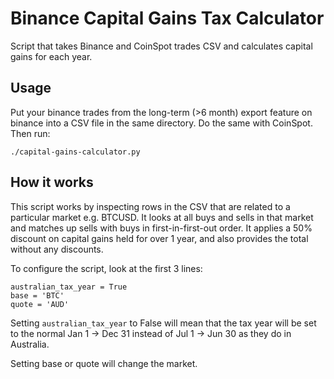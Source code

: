 # Binance Capital Gains Tax Calculator

Script that takes Binance and CoinSpot trades CSV and calculates capital gains
for each year.

## Usage

Put your binance trades from the long-term (>6 month) export feature on binance
into a CSV file in the same directory. Do the same with CoinSpot. Then run:

    ./capital-gains-calculator.py

## How it works

This script works by inspecting rows in the CSV that are related to a
particular market e.g. BTCUSD. It looks at all buys and sells in that market
and matches up sells with buys in first-in-first-out order. It applies a 50%
discount on capital gains held for over 1 year, and also provides the total
without any discounts.

To configure the script, look at the first 3 lines:

    australian_tax_year = True
    base = 'BTC'
    quote = 'AUD'

Setting `australian_tax_year` to False will mean that the tax year will be set
to the normal Jan 1 -> Dec 31 instead of Jul 1 -> Jun 30 as they do in
Australia.

Setting base or quote will change the market.
